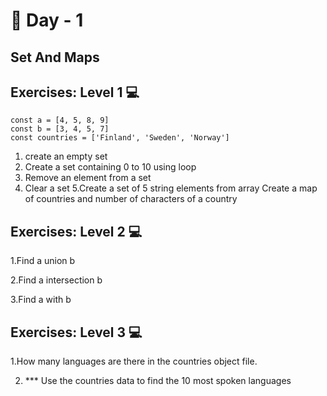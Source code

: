 # 🔖 Day - 1 

## Set And Maps

## Exercises: Level 1  💻

    const a = [4, 5, 8, 9]
    const b = [3, 4, 5, 7]
    const countries = ['Finland', 'Sweden', 'Norway']

  1. create an empty set
  2. Create a set containing 0 to 10 using loop
  3. Remove an element from a set
  4. Clear a set
  5.Create a set of 5 string elements from array
    Create a map of countries and number of characters of a country



## Exercises: Level 2  💻

  1.Find a union b
  
  2.Find a intersection b
  
  3.Find a with b



## Exercises: Level 3  💻

  1.How many languages are there in the countries object file.
  
  2. *** Use the countries data to find the 10 most spoken languages
